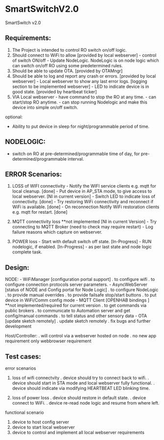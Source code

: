 # SmartSwitchV2.0
 

 SmartSwitch v2.0 

Requirements:
-------------
1. The Project is intended to control RO switch on/off logic.
2. Should connect to WiFi to allow [provided by local webserver]
        - control of switch ON/off
        - Update NodeLogic. NodeLogic is on node logic which can switch on/off
           RO using some predetermined rules.
3. Should be able to update OTA. [provided by OTAMngr]
4. Should be able to log and report any crash or errors. [provided by local webserver]
        - Local webserver to show any last error logs. [logging section to be implemented webserver]
        - LED to indicate device is in good state. [provided by heartbeat ticker]
5. VIA Local webserver
        - have command to stop the RO at any time.
        - can start/stop RO anytime.
        - can stop running Nodelogic and make this device into simple on/off switch.

optional:
* Ability to put device in sleep for night/programmable period of time.

NODELOGIC:
----------
- switch on RO at pre-determined/programmable time of day,
    for pre-determined/programmable interval.

ERROR Scenarios:
---------------

1. LOSS of WIFI connectivity
        - Notify the WIFI service clients e.g. mqtt for local cleanup.              [done]
        - Put device in AP_STA mode, to give access to local webserver.             [NI in current version]
        - Switch LED to indicate loss of connectivity.                              [done]
        - Try restoring WiFi connectivity and reconnect if WiFi is available.       [done]
        - On reconnection Notify WiFi restoration clients e.g. mqtt for restart.    [done]

2. MQTT connectivity loss **not implemented                                         [NI in current Version]
        - Try connecting to MQTT Broker (need to check may require restart)
        - Log failure reasons which capture on webserver.

3. POWER loss
        - Start with default switch off state.                                      [In-Progress]
        - RUN nodelogic, if enabled.                                                [In-Progress]
            - as per last state and node logic complete task.

Design:
-------

NODE:
    - WiFiManager [configuration portal support]
        . to configure wifi
        . to configure connection protocols server parameters.
    - AsyncWebServer [status of NODE and Config portal for Node Logic]
        . to configure NodeLogic
        . to provide manual overrides
        . to provide failsafe stop/start buttons
        . to put device in WiFi/Comm config mode
    - MQTT Client [OPENHAB bindings ] **not implemented/required for current version
        . to get commands via public brokers
        . to communicate to Automation server and get config/manual commands
        . to tell status and other sensory data
    - OTA [update sketch remotely]
        . update sketch remotely
        . fix bugs and further development

Host/Controller:
    . will control via a webserver hosted on node
    . no new app requirement only webbrowser requirement


Test cases:
-----------

error scenarios
1. loss of wifi connectvity 
        . device should try to connect back to wifi.
        . device should start in STA mode and local webserver fully functional.
        . device should indicate via modifying HEARTBEAT LED blinking time.

2. loss of power loss
        . device should restore in default state.
        . device connect to WiFi.
        . device re-read node logic and resume from where left.

functional scenario
1. device to host config server
2. device to start local webserver
3. device to control and implement all local webserver requirements
